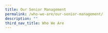 ```yaml
---
title: Our Senior Management
permalink: /who-we-are/our-senior-management/
description: ""
third_nav_title: Who We Are
---
```






